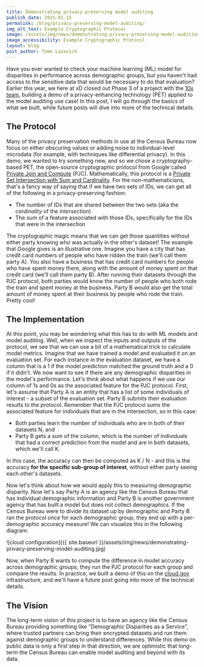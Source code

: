 ```yaml
---
title: Demonstrating privacy-preserving model auditing
publish_date: 2025-01-15
permalink: /blog/privacy-preserving-model-auditing/
img_alt_text: Example Cryptographic Protocol
image: /assets/img/news/demonstrating-privacy-preserving-model-auditing.jpg
image_accessibility: Example Cryptographic Protocol
layout: blog
post_author: Tomo Lazovich
---
```


Have you ever wanted to check your machine learning (ML) model for disparities in performance across demographic groups, 
but you haven't had access to the sensitive data that would be necessary to do that evaluation? Earlier this year, we here at xD closed out Phase 3 of a 
project with the [10x team](https://10x.gsa.gov/), building a demo of a privacy-enhancing technology (PET) applied to the model auditing use case! In this post, I will
go through the basics of what we built, while future posts will dive into more of the technical details. 

## The Protocol

Many of the privacy preservation methods in use at the Census Bureau now focus on either obscuring values or adding noise to individual-level microdata 
(for example, with techniques like differential privacy). In this demo, we wanted to try something new, and so we chose a cryptography-based PET, the open-source
cryptographic protocol from Google called [Private Join and Compute](https://security.googleblog.com/2019/06/helping-organizations-do-more-without-collecting-more-data.html) (PJC).
Mathematically, this protocol is a [Private Set Intersection with Sum and Cardinality](https://eprint.iacr.org/2019/723). For the non-mathematicians, that's a fancy way of
saying that if we have two sets of IDs, we can get all of the following in a privacy-preserving fashion:

- The number of IDs that are shared between the two sets (aka the _cardinality_ of the _intersection_)
- The sum of a feature associated with those IDs, specifically for the IDs that were in the intersection

The cryptographic magic means that we can get those quantities without either party knowing who was actually in the other's dataset! The example that Google gives is an
illustrative one. Imagine you have a city that has credit card numbers of people who have ridden the train (we'll call them party A). You also have a business that has credit
card numbers for people who have spent money there, along with the amount of money spent on that credit card (we'll call them party B). After running their datasets through
the PJC protocol, both parties would know the number of people who both rode the train and spent money at the business. Party B would also get the total amount of money spent
at their business by people who rode the train. Pretty cool!

## The Implementation

At this point, you may be wondering what this has to do with ML models and model auditing. Well, when we inspect the inputs and outputs of the protocol, we see that we can use a bit of a mathematical trick to calculate model metrics. Imagine that we have trained a model and evaluated it on an evaluation set. For each instance in the evaluation dataset, we have a column that is a 1 if the model prediction matched the ground truth and a 0 if it didn't. We now want to see if there are any demographic disparities in the model's performance. Let's think about what happens if we use our column of 1s and 0s as the associated feature for the PJC protocol. First, let's assume that Party A is an entity that has a list of some individuals of interest - a subset of the evaluation set. Party B submits their evaluation results to the protocol. Remember that the PJC protocol sums the associated feature for individuals that are in the intersection, so in this case:

- Both parties learn the number of individuals who are in both of their datasets N, and
- Party B gets a sum of the column, which is the number of individuals that had a correct prediction from the model and are in both datasets, which we'll call K.

In this case, the accuracy can then be computed as K / N - and this is the accuracy **for the specific sub-group of interest**, without either party seeing each other's datasets. 

Now let's think about how we would apply this to measuring demographic disparity. Now let's say Party A is an agency like the Census Bureau that has individual demographic information and Party B is another government agency that has built a model but does not collect demographics. If the Census Bureau were to divide its dataset up by demographic and Party B ran the protocol once for each demographic group, they end up with a per-demographic accuracy measure! We can visualize this in the following diagram: 

![cloud configuration]({{ site.baseurl }}/assets/img/news/demonstrating-privacy-preserving-model-auditing.jpg)

Now, when Party B wants to compute the difference in model accuracy across demographic groups, they run the PJC protocol for each group and compare the results. In practice, we built a demo of this on the [cloud.gov](https://cloud.gov) infrastructure, and we'll have a future post going into more of the technical details. 

## The Vision

The long-term vision of this project is to have an agency like the Census Bureau providing something like "Demographic Disparities as a Service", where trusted partners can bring their encrypted datasets and run them against demographic groups to understand differences. While this demo on public data is only a first step in that direction, we are optimistic that long-term the Census Bureau can enable model auditing and beyond with its data. 